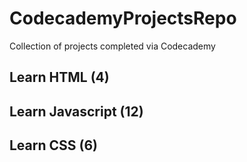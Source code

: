# CodecademyProjectsRepo
Collection of projects completed via Codecademy

## Learn HTML (4)

## Learn Javascript (12)

## Learn CSS (6)
